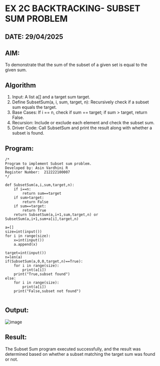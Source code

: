 # EX 2C BACKTRACKING- SUBSET SUM PROBLEM
## DATE: 29/04/2025
## AIM:
To demonstrate that the sum of the subset of a given set is equal to the given sum.


## Algorithm
1. Input: A list a[] and a target sum target.
2. Define SubsetSum(a, i, sum, target, n): Recursively check if a subset sum equals the target.
3. Base Cases: If i == n, check if sum == target; if sum > target, return False.
4. Recursion: Include or exclude each element and check the subset sum. 
5. Driver Code: Call SubsetSum and print the result along with whether a subset is found.

## Program:
```
/*
Program to implement Subset sum problem.
Developed by: Asin Vardhini R
Register Number:  212222100007
*/

def SubsetSum(a,i,sum,target,n):
    if i==n:
        return sum==target
    if sum>target:
        return False
    if sum==target:
        return True
    return SubsetSum(a,i+1,sum,target,n) or SubsetSum(a,i+1,sum+a[i],target,n)

a=[]
size=int(input())
for i in range(size):
    x=int(input())
    a.append(x)

target=int(input())
n=len(a)
if(SubsetSum(a,0,0,target,n)==True):
    for i in range(size):
        print(a[i])
    print("True,subset found")
else:
    for i in range(size):
        print(a[i])
    print("False,subset not found")


```

## Output:

![image](https://github.com/user-attachments/assets/5caa026d-3eb3-441e-8a24-a95d1c4792b3)


## Result:
The Subset Sum program executed successfully, and the result was determined based on whether a subset matching the target sum was found or not.
